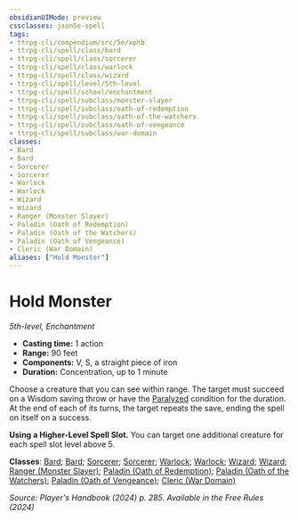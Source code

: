 ```yaml
---
obsidianUIMode: preview
cssclasses: json5e-spell
tags:
- ttrpg-cli/compendium/src/5e/xphb
- ttrpg-cli/spell/class/bard
- ttrpg-cli/spell/class/sorcerer
- ttrpg-cli/spell/class/warlock
- ttrpg-cli/spell/class/wizard
- ttrpg-cli/spell/level/5th-level
- ttrpg-cli/spell/school/enchantment
- ttrpg-cli/spell/subclass/monster-slayer
- ttrpg-cli/spell/subclass/oath-of-redemption
- ttrpg-cli/spell/subclass/oath-of-the-watchers
- ttrpg-cli/spell/subclass/oath-of-vengeance
- ttrpg-cli/spell/subclass/war-domain
classes:
- Bard
- Bard
- Sorcerer
- Sorcerer
- Warlock
- Warlock
- Wizard
- Wizard
- Ranger (Monster Slayer)
- Paladin (Oath of Redemption)
- Paladin (Oath of the Watchers)
- Paladin (Oath of Vengeance)
- Cleric (War Domain)
aliases: ["Hold Monster"]
---
```

# Hold Monster
*5th-level, Enchantment*  

- **Casting time:** 1 action
- **Range:** 90 feet
- **Components:** V, S, a straight piece of iron
- **Duration:** Concentration, up to 1 minute

Choose a creature that you can see within range. The target must succeed on a Wisdom saving throw or have the [Paralyzed](3-Compendium/rules/conditions.md#Paralyzed) condition for the duration. At the end of each of its turns, the target repeats the save, ending the spell on itself on a success.

**Using a Higher-Level Spell Slot.** You can target one additional creature for each spell slot level above 5.

**Classes**: [Bard](list-spells-classes-bard); [Bard](list-spells-classes-bard); [Sorcerer](list-spells-classes-sorcerer); [Sorcerer](list-spells-classes-sorcerer); [Warlock](list-spells-classes-warlock); [Warlock](list-spells-classes-warlock); [Wizard](list-spells-classes-wizard); [Wizard](list-spells-classes-wizard); [Ranger (Monster Slayer)](list-spells-classes-ranger-xphb-monster-slayer-xge); [Paladin (Oath of Redemption)](list-spells-classes-paladin-xphb-oath-of-redemption-xge); [Paladin (Oath of the Watchers)](list-spells-classes-paladin-xphb-oath-of-the-watchers-tce); [Paladin (Oath of Vengeance)](list-spells-classes-paladin-xphb-oath-of-vengeance-xphb); [Cleric (War Domain)](list-spells-classes-cleric-xphb-war-domain-xphb)

*Source: Player's Handbook (2024) p. 285. Available in the Free Rules (2024)*